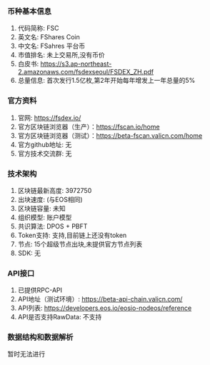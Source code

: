 ### 币种基本信息
1. 代码简称: FSC
2. 英文名: FShares Coin
3. 中文名: FSahres 平台币
4. 市值排名: 未上交易所,没有币价
5. 白皮书: https://s3.ap-northeast-2.amazonaws.com/fsdexseoul/FSDEX_ZH.pdf
6. 总量信息: 首次发行1.5亿枚,第2年开始每年增发上一年总量的5%

### 官方资料
1. 官网: https://fsdex.io/
2. 官方区块链浏览器（生产）：https://fscan.io/home
3. 官方区块链浏览器（测试）：https://beta-fscan.valicn.com/home
4. 官方github地址: 无
5. 官方技术交流群: 无

### 技术架构
1. 区块链最新高度: 3972750
2. 出块速度: (与EOS相同)
3. 区块链容量: 未知
4. 组织模型: 账户模型
5. 共识算法: DPOS + PBFT
6. Token支持: 支持,目前链上还没有token
7. 节点: 15个超级节点出块,未提供官方节点列表
8. SDK: 无

### API接口
1. 已提供RPC-API
2. API地址（测试环境）: https://beta-api-chain.valicn.com/
3. API列表: https://developers.eos.io/eosio-nodeos/reference
3. API是否支持RawData: 不支持

### 数据结构和数据解析
暂时无法进行